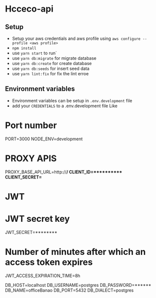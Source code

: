 # Hcceco-api

## Setup

- Setup your aws credentials and aws profile using `aws configure --profile <aws profile>`
- `npm install`
- use `yarn start` to run`
- use `yarn db:migrate` for migrate database
- use `yarn db:create` for create database
- use `yarn db:seeds` for insert seed data
- use `yarn lint:fix` for fix the lint erroe

## Environment variables

- Environment variables can be setup in `.env.development` file
- add your `CREDENTIALS` to a .env.development file Like

# Port number
PORT=3000
NODE_ENV=development

# PROXY APIS
PROXY_BASE_API_URL=http://********/
CLIENT_ID=**********
CLIENT_SECRET=********

# JWT
# JWT secret key
JWT_SECRET=********
# Number of minutes after which an access token expires
JWT_ACCESS_EXPIRATION_TIME=8h

DB_HOST=localhost
DB_USERNAME=postgres
DB_PASSWORD=******
DB_NAME=officeBanao
DB_PORT=5432
DB_DIALECT=postgres

